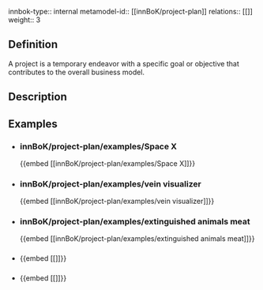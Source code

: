 
innbok-type:: internal
metamodel-id:: [[innBoK/project-plan]]
relations:: [[]]
weight:: 3

## Definition
A project is a temporary endeavor with a specific goal or objective that contributes to the overall business model.
## Description
## Examples
- ### innBoK/project-plan/examples/Space X
	{{embed [[innBoK/project-plan/examples/Space X]]}}
- ### innBoK/project-plan/examples/vein visualizer
	{{embed [[innBoK/project-plan/examples/vein visualizer]]}}
- ### innBoK/project-plan/examples/extinguished animals meat
	{{embed [[innBoK/project-plan/examples/extinguished animals meat]]}}
- ### 
	{{embed [[]]}}
- ### 
	{{embed [[]]}}


